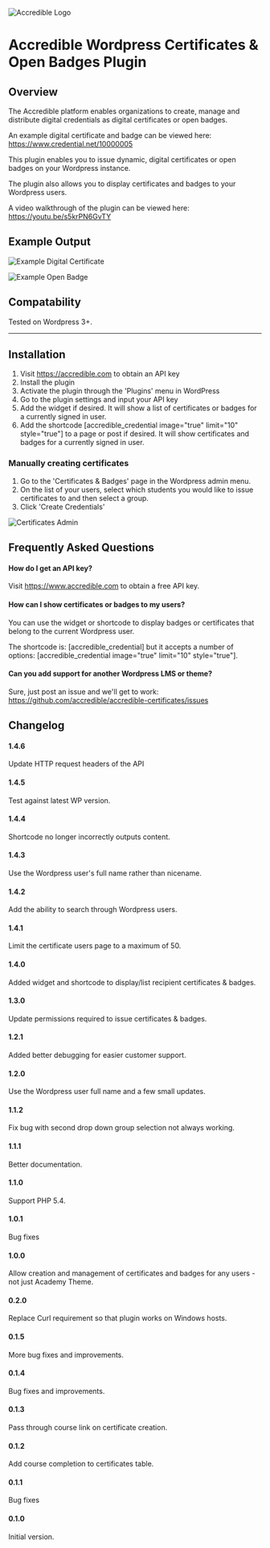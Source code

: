 ![Accredible Logo](https://s3.amazonaws.com/accredible-cdn/accredible_logo_sm.png)

# Accredible Wordpress Certificates & Open Badges Plugin

## Overview
The Accredible platform enables organizations to create, manage and distribute digital credentials as digital certificates or open badges.

An example digital certificate and badge can be viewed here: https://www.credential.net/10000005

This plugin enables you to issue dynamic, digital certificates or open badges on your Wordpress instance.

The plugin also allows you to display certificates and badges to your Wordpress users.

A video walkthrough of the plugin can be viewed here: https://youtu.be/s5krPN6GvTY


## Example Output
![Example Digital Certificate](https://s3.amazonaws.com/accredible-cdn/example-digital-certificate.png)

![Example Open Badge](https://s3.amazonaws.com/accredible-cdn/example-digital-badge.png)

## Compatability

Tested on Wordpress 3+.

---

## Installation

1. Visit https://accredible.com to obtain an API key
2. Install the plugin
3. Activate the plugin through the 'Plugins' menu in WordPress
4. Go to the plugin settings and input your API key
5. Add the widget if desired. It will show a list of certificates or badges for a currently signed in user.
6. Add the shortcode [accredible_credential image="true" limit="10" style="true"] to a page or post if desired. It will show certificates and badges for a currently signed in user.


### Manually creating certificates
1. Go to the 'Certificates & Badges' page in the Wordpress admin menu.
2. On the list of your users, select which students you would like to issue certificates to and then select a group.
3. Click 'Create Credentials'

![Certificates Admin](https://s3.amazonaws.com/accredible-moodle-instructions/wordpress/certificates-admin.png)


## Frequently Asked Questions

#### How do I get an API key?

Visit https://www.accredible.com to obtain a free API key.

#### How can I show certificates or badges to my users?

You can use the widget or shortcode to display badges or certificates that belong to the current Wordpress user.

The shortcode is: [accredible_credential] but it accepts a number of options: [accredible_credential image="true" limit="10" style="true"].

#### Can you add support for another Wordpress LMS or theme?

Sure, just post an issue and we'll get to work: https://github.com/accredible/accredible-certificates/issues

## Changelog

#### 1.4.6
Update HTTP request headers of the API

#### 1.4.5
Test against latest WP version.

#### 1.4.4
Shortcode no longer incorrectly outputs content.

#### 1.4.3
Use the Wordpress user's full name rather than nicename.

#### 1.4.2
Add the ability to search through Wordpress users.

#### 1.4.1
Limit the certificate users page to a maximum of 50.

#### 1.4.0
Added widget and shortcode to display/list recipient certificates & badges.

#### 1.3.0
Update permissions required to issue certificates & badges.

#### 1.2.1
Added better debugging for easier customer support.

#### 1.2.0
Use the Wordpress user full name and a few small updates.

#### 1.1.2
Fix bug with second drop down group selection not always working.

#### 1.1.1
Better documentation.

#### 1.1.0
Support PHP 5.4.

#### 1.0.1
Bug fixes

#### 1.0.0
Allow creation and management of certificates and badges for any users - not just Academy Theme. 

#### 0.2.0
Replace Curl requirement so that plugin works on Windows hosts.

#### 0.1.5
More bug fixes and improvements.

#### 0.1.4
Bug fixes and improvements.

#### 0.1.3
Pass through course link on certificate creation.

#### 0.1.2
Add course completion to certificates table.

#### 0.1.1
Bug fixes

#### 0.1.0
Initial version.
